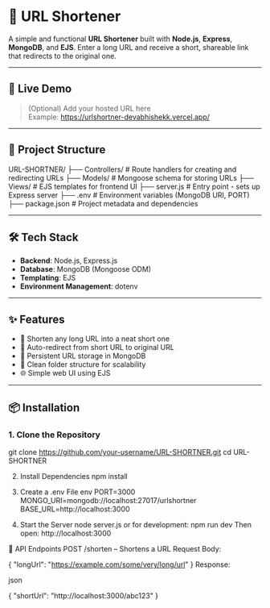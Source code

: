 # 🔗 URL Shortener

A simple and functional **URL Shortener** built with **Node.js**, **Express**, **MongoDB**, and **EJS**. Enter a long URL and receive a short, shareable link that redirects to the original one.

---

## 🚀 Live Demo

> (Optional) Add your hosted URL here  
> Example: https://urlshortner-devabhishekk.vercel.app/

---

## 📁 Project Structure

URL-SHORTNER/
├── Controllers/ # Route handlers for creating and redirecting URLs
├── Models/ # Mongoose schema for storing URLs
├── Views/ # EJS templates for frontend UI
├── server.js # Entry point - sets up Express server
├── .env # Environment variables (MongoDB URI, PORT)
├── package.json # Project metadata and dependencies


---

## 🛠️ Tech Stack

- **Backend**: Node.js, Express.js  
- **Database**: MongoDB (Mongoose ODM)  
- **Templating**: EJS  
- **Environment Management**: dotenv  

---

## ✨ Features

- 🔗 Shorten any long URL into a neat short one  
- 🚀 Auto-redirect from short URL to original URL  
- 💾 Persistent URL storage in MongoDB  
- 📐 Clean folder structure for scalability  
- 🌐 Simple web UI using EJS  

---

## 📦 Installation

### 1. Clone the Repository
git clone https://github.com/your-username/URL-SHORTNER.git
cd URL-SHORTNER

2. Install Dependencies
npm install

4. Create a .env File env
PORT=3000
MONGO_URI=mongodb://localhost:27017/urlshortner
BASE_URL=http://localhost:3000

6. Start the Server
node server.js
or for development:
npm run dev
Then open: http://localhost:3000

🧪 API Endpoints
POST /shorten – Shortens a URL
Request Body:

{
  "longUrl": "https://example.com/some/very/long/url"
}
Response:

json

{
  "shortUrl": "http://localhost:3000/abc123"
}

